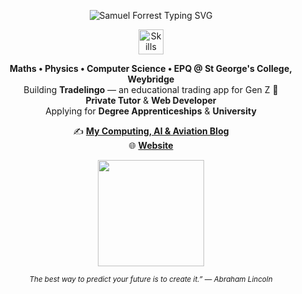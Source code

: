 <!-- ──────────────── HEADER ──────────────── -->
<p align="center">
  <img src="https://readme-typing-svg.demolab.com?font=Fira+Code&weight=700&size=32&pause=1000&color=00CFFF&width=480&lines=Hi%2C+I'm+Samuel+Forrest+%F0%9F%91%8B;Aspiring+SWE;Entrepreneur+%7C+Web+Dev" alt="Samuel Forrest Typing SVG">
</p>

<!-- ──────────────── SKILLS ──────────────── -->
<p align="center">
  <img src="https://skillicons.dev/icons?i=python,js,html,css,figma,github,vscode" alt="Skills" height="40" />
</p>

<!-- ──────────────── INTRO ──────────────── -->
<p align="center">
  <b>Maths • Physics • Computer Science • EPQ @ St George's College, Weybridge</b><br>
  Building <b>Tradelingo</b> — an educational trading app for Gen Z 🚀<br>
  <b>Private Tutor</b> & <b>Web Developer</b><br>
  Applying for <b>Degree Apprenticeships</b> & <b>University</b>
</p>


<p align="center">
  ✍️ <a href="https://www.samuelforrest.me/blog"><b>My Computing, AI & Aviation Blog</b></a> <br>
  🌐 <a href="https://www.samuelforrest.me/f"><b>Website</b></a>
</p>

<div align="center">

</div>

<p align="center">
  <img src="https://github-readme-stats.vercel.app/api?username=samuelforrest&show_icons=true&theme=tokyonight&hide=prs,contribs&count_private=true" height="170">
</p>

<p align="center">
  <sub>
    <i>The best way to predict your future is to create it.” — Abraham Lincoln</i>
  </sub>
</p>

